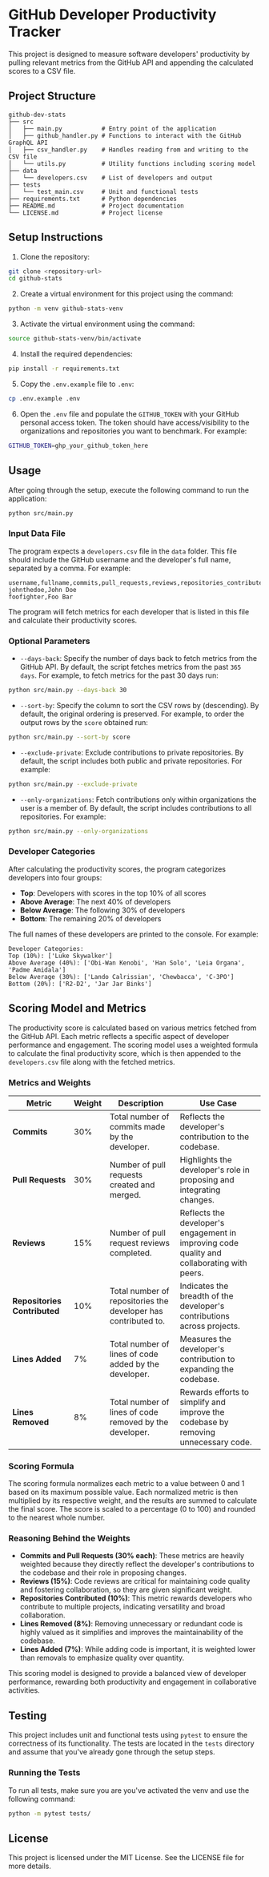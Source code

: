 # GitHub Developer Productivity Tracker

This project is designed to measure software developers' productivity by pulling relevant metrics from the GitHub API and appending the calculated scores to a CSV file. 

## Project Structure

```
github-dev-stats
├── src
│   ├── main.py           # Entry point of the application
│   ├── github_handler.py # Functions to interact with the GitHub GraphQL API
│   ├── csv_handler.py    # Handles reading from and writing to the CSV file
│   └── utils.py          # Utility functions including scoring model
├── data
│   └── developers.csv    # List of developers and output
├── tests
│   └── test_main.csv     # Unit and functional tests
├── requirements.txt      # Python dependencies
├── README.md             # Project documentation
└── LICENSE.md            # Project license
```

## Setup Instructions

1. Clone the repository:
```bash
git clone <repository-url>
cd github-stats
```

2. Create a virtual environment for this project using the command:
```bash
python -m venv github-stats-venv
```

3. Activate the virtual environment using the command:
```bash
source github-stats-venv/bin/activate
```

4. Install the required dependencies:
```bash
pip install -r requirements.txt
```

5. Copy the `.env.example` file to `.env`:
```bash
cp .env.example .env
```

6. Open the `.env` file and populate the `GITHUB_TOKEN` with your GitHub personal access token. The token should have access/visibility to the organizations and repositories you want to benchmark. For example:
```bash
GITHUB_TOKEN=ghp_your_github_token_here
```

## Usage

After going through the setup, execute the following command to run the application:
```bash
python src/main.py
```

### Input Data File

The program expects a `developers.csv` file in the `data` folder. This file should include the GitHub username and the developer's full name, separated by a comma. For example:

```csv
username,fullname,commits,pull_requests,reviews,repositories_contributed,lines_added,lines_removed,score,last_updated,manager
johnthedoe,John Doe
foofighter,Foo Bar
```

The program will fetch metrics for each developer that is listed in this file and calculate their productivity scores.

### Optional Parameters

- `--days-back`: Specify the number of days back to fetch metrics from the GitHub API. By default, the script fetches metrics from the past `365 days`. For example, to fetch metrics for the past 30 days run:
```bash
python src/main.py --days-back 30
```
- `--sort-by`: Specify the column to sort the CSV rows by (descending). By default, the original ordering is preserved. For example, to order the output rows by the `score` obtained run:
```bash
python src/main.py --sort-by score
```
- `--exclude-private`: Exclude contributions to private repositories. By default, the script includes both public and private repositories. For example:
```bash
python src/main.py --exclude-private
```
- `--only-organizations`: Fetch contributions only within organizations the user is a member of. By default, the script includes contributions to all repositories. For example:
```bash
python src/main.py --only-organizations
```

### Developer Categories

After calculating the productivity scores, the program categorizes developers into four groups:
- **Top**: Developers with scores in the top 10% of all scores
- **Above Average**: The next 40% of developers
- **Below Average**: The following 30% of developers
- **Bottom**: The remaining 20% of developers

The full names of these developers are printed to the console. For example:
```plaintext
Developer Categories:
Top (10%): ['Luke Skywalker']
Above Average (40%): ['Obi-Wan Kenobi', 'Han Solo', 'Leia Organa', 'Padme Amidala']
Below Average (30%): ['Lando Calrissian', 'Chewbacca', 'C-3PO']
Bottom (20%): ['R2-D2', 'Jar Jar Binks']
```

## Scoring Model and Metrics

The productivity score is calculated based on various metrics fetched from the GitHub API. Each metric reflects a specific aspect of developer performance and engagement. The scoring model uses a weighted formula to calculate the final productivity score, which is then appended to the `developers.csv` file along with the fetched metrics.

### Metrics and Weights

| Metric                     | Weight | Description                                                                                     | Use Case                                                                                     |
|----------------------------|--------|-------------------------------------------------------------------------------------------------|---------------------------------------------------------------------------------------------|
| **Commits**                | 30%    | Total number of commits made by the developer.                                                 | Reflects the developer's contribution to the codebase.                                      |
| **Pull Requests**          | 30%    | Number of pull requests created and merged.                                                    | Highlights the developer's role in proposing and integrating changes.                      |
| **Reviews**                | 15%    | Number of pull request reviews completed.                                                      | Reflects the developer's engagement in improving code quality and collaborating with peers. |
| **Repositories Contributed** | 10%   | Total number of repositories the developer has contributed to.                                 | Indicates the breadth of the developer's contributions across projects.                    |
| **Lines Added**            | 7%     | Total number of lines of code added by the developer.                                          | Measures the developer's contribution to expanding the codebase.                           |
| **Lines Removed**          | 8%    | Total number of lines of code removed by the developer.                                        | Rewards efforts to simplify and improve the codebase by removing unnecessary code.          |

### Scoring Formula

The scoring formula normalizes each metric to a value between 0 and 1 based on its maximum possible value. Each normalized metric is then multiplied by its respective weight, and the results are summed to calculate the final score. The score is scaled to a percentage (0 to 100) and rounded to the nearest whole number.

### Reasoning Behind the Weights

- **Commits and Pull Requests (30% each)**: These metrics are heavily weighted because they directly reflect the developer's contributions to the codebase and their role in proposing changes.
- **Reviews (15%)**: Code reviews are critical for maintaining code quality and fostering collaboration, so they are given significant weight.
- **Repositories Contributed (10%)**: This metric rewards developers who contribute to multiple projects, indicating versatility and broad collaboration.
- **Lines Removed (8%)**: Removing unnecessary or redundant code is highly valued as it simplifies and improves the maintainability of the codebase.
- **Lines Added (7%)**: While adding code is important, it is weighted lower than removals to emphasize quality over quantity.

This scoring model is designed to provide a balanced view of developer performance, rewarding both productivity and engagement in collaborative activities.

## Testing

This project includes unit and functional tests using `pytest` to ensure the correctness of its functionality. The tests are located in the `tests` directory and assume that you've already gone through the setup steps.

### Running the Tests

To run all tests, make sure you are you've activated the venv and use the following command:
```bash
python -m pytest tests/
```

## License

This project is licensed under the MIT License. See the LICENSE file for more details.